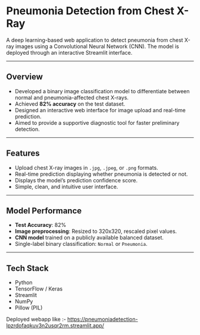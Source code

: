 # Pneumonia Detection from Chest X-Ray

A deep learning-based web application to detect pneumonia from chest X-ray images using a Convolutional Neural Network (CNN). The model is deployed through an interactive Streamlit interface.

---

## Overview

- Developed a binary image classification model to differentiate between normal and pneumonia-affected chest X-rays.
- Achieved **82% accuracy** on the test dataset.
- Designed an interactive web interface for image upload and real-time prediction.
- Aimed to provide a supportive diagnostic tool for faster preliminary detection.

---

## Features

- Upload chest X-ray images in `.jpg`, `.jpeg`, or `.png` formats.
- Real-time prediction displaying whether pneumonia is detected or not.
- Displays the model’s prediction confidence score.
- Simple, clean, and intuitive user interface.

---

## Model Performance

- **Test Accuracy**: 82%
- **Image preprocessing**: Resized to 320x320, rescaled pixel values.
- **CNN model** trained on a publicly available balanced dataset.
- Single-label binary classification: `Normal` or `Pneumonia`.

---

## Tech Stack

- Python
- TensorFlow / Keras
- Streamlit
- NumPy
- Pillow (PIL)

Deployed webapp like :- https://pneumoniadetection-lpzrdofaqkuv3n2usqr2rm.streamlit.app/

